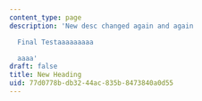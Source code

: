 ```yaml
---
content_type: page
description: 'New desc changed again and again

  Final Testaaaaaaaaa

  aaaa'
draft: false
title: New Heading
uid: 77d0778b-db32-44ac-835b-8473840a0d55
---
```

